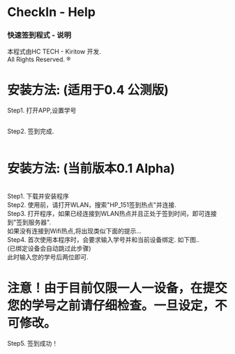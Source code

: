 <p>
<h1>CheckIn - Help</h1>
<h3>快速签到程式 - 说明</h3>
</p>
<p>
本程式由HC TECH - Kiritow 开发.<br/>
All Rights Reserved. &reg;<br/>
</p>
<p>
<h1>安装方法: (适用于0.4 公测版)</h1>
<p> Step1. 打开APP,设置学号</p>
<img src="pic/Screenshot (88).png" alt>  
<p> Step2. 签到完成. </p>
<img src="pic/Screenshot (99).png" alt>
</p>
<h1>安装方法: (当前版本0.1 Alpha)</h1><br/>
Step1. 下载并安装程序<br/>
Step2. 使用前，请打开WLAN，搜索"HP_151签到热点"并连接.<br/>
Step3. 打开程序，如果已经连接到WLAN热点并且正处于签到时间，即可连接到"签到服务器".<br/>
		如果没有连接到Wifi热点,将出现类似下面的提示...<br/>
		<img src="pic/screenshot (1).png" alt><br/>
Step4. 首次使用本程序时，会要求输入学号并和当前设备绑定. 如下图..<br/>
		(已绑定设备会自动跳过此步骤)<br/>
		<img src="pic/screenshot (2).png" alt><br/>
		此时输入您的学号后两位即可.<br/>
		<h1>注意！由于目前仅限一人一设备，在提交您的学号之前请仔细检查。一旦设定，不可修改。</h1>
		<img src="pic/screenshot (3).png" alt><br/>
Step5.  签到成功！<br/>
		<img src="pic/screenshot (4).png" alt><br/>
</p>

